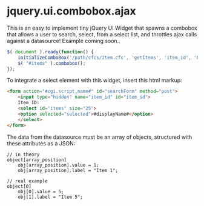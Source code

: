 # jquery.ui.combobox.ajax

This is an easy to implement tiny jQuery UI Widget that spawns a combobox that allows a user to search, select, from a select list, and throttles ajax calls against a datasource! Example coming soon..

```javascript
$( document ).ready(function() {
    initializeComboBox('/path/cfcs/item.cfc', 'getItems', 'item_id', 'Please type item name or select from the list...');
	$( "#items" ).combobox();
});
```

To integrate a select element with this widget, insert this html markup:
```html
<form action="#cgi.script_name#" id="searchForm" method="post">
	<input type="hidden" name="item_id" id="item_id">
	Item ID: 
	<select id="items" size="25">
	<option selected="selected">#displayName#</option>
	</select>
</form>
```

The data from the datasource must be an array of objects, structured with these attributes as a JSON:
```
// in theory
object[array_position]
	obj[array_position].value = 1;
	obj[array_position].label = "Item 1";

// real example
object[0]
	obj[0].value = 5;
	obj[1].label = "Item 5";
```